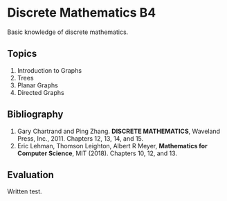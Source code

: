# Discrete Mathematics B4
Basic knowledge of discrete mathematics.

## Topics
1. Introduction to Graphs
2. Trees
3. Planar Graphs
4. Directed Graphs

## Bibliography
1. Gary Chartrand and Ping Zhang. **DISCRETE MATHEMATICS**, Waveland Press, Inc., 2011. Chapters 12, 13, 14, and 15.
2. Eric Lehman, Thomson Leighton, Albert R Meyer, **Mathematics for Computer Science**, MIT (2018). Chapters 10, 12, and 13.

## Evaluation
Written test.